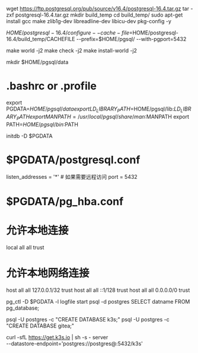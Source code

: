 wget https://ftp.postgresql.org/pub/source/v16.4/postgresql-16.4.tar.gz
tar -zxf postgresql-16.4.tar.gz 
mkdir build_temp
cd build_temp/
sudo apt-get install gcc make zlib1g-dev libreadline-dev libicu-dev pkg-config -y

$HOME/postgresql-16.4/configure --cache-file=$HOME/postgresql-16.4/build_temp/CACHEFILE --prefix=$HOME/pgsql/ --with-pgport=5432

make world -j2
make check -j2 
make install-world -j2

mkdir $HOME/pgsql/data
# .bashrc or .profile
export PGDATA=$HOME/pgsql/data
export LD_LIBRARY_PATH=$HOME/pgsql/lib:$LD_LIBRARY_PATH
export MANPATH=/usr/local/pgsql/share/man:$MANPATH
export PATH=$HOME/pgsql/bin:$PATH

initdb -D $PGDATA

# $PGDATA/postgresql.conf 
listen_addresses = '*'  # 如果需要远程访问
port = 5432

# $PGDATA/pg_hba.conf
# 允许本地连接
local   all   all                   trust
# 允许本地网络连接
host    all   all   127.0.0.1/32    trust
host    all   all   ::1/128         trust
host    all             all             0.0.0.0/0               trust

pg_ctl -D $PGDATA -l logfile start
psql -d postgres
SELECT datname FROM pg_database;

psql -U postgres -c "CREATE DATABASE k3s;"
psql -U postgres -c "CREATE DATABASE gitea;"

curl -sfL https://get.k3s.io | sh -s - server \
  --datastore-endpoint='postgres://postgres@<postgres-container-ip>:5432/k3s'